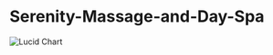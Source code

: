 # Serenity-Massage-and-Day-Spa

![Lucid Chart](https://www.lucidchart.com/publicSegments/view/6e43f381-769f-46d2-86f9-226c5cf6aec7/image.jpeg "LucidChart")